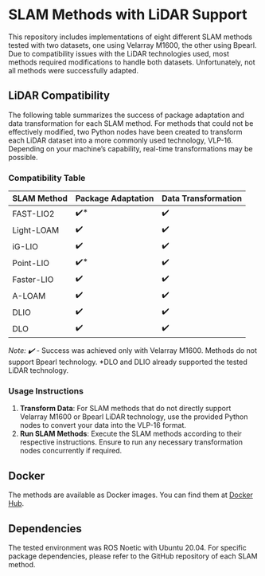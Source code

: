 # SLAM Methods with LiDAR Support

This repository includes implementations of eight different SLAM methods tested with two datasets, one using Velarray M1600, the other using Bpearl. Due to compatibility issues with the LiDAR technologies used, most methods required modifications to handle both datasets. Unfortunately, not all methods were successfully adapted.

## LiDAR Compatibility

The following table summarizes the success of package adaptation and data transformation for each SLAM method. For methods that could not be effectively modified, two Python nodes have been created to transform each LiDAR dataset into a more commonly used technology, VLP-16. Depending on your machine’s capability, real-time transformations may be possible.

### Compatibility Table

| **SLAM Method**  | **Package Adaptation** | **Data Transformation** |
|------------------|------------------------|--------------------------|
| FAST-LIO2        | ✔️*                    | ✔️                       |
| Light-LOAM       | ✔️                     | ✔️                       |
| iG-LIO           | ✔️                     | ✔️                       |
| Point-LIO        | ✔️*                    | ✔️                       |
| Faster-LIO       | ✔️                     | ✔️                       |
| A-LOAM           | ✔️                     | ✔️                       |
| DLIO             | ✔️                     | ✔️                       |
| DLO              | ✔️                     | ✔️                       |

*Note: ✔️*  - Success was achieved only with Velarray M1600. Methods do not support Bpearl technology.
*DLO and DLIO already supported the tested LiDAR technology.
### Usage Instructions

1. **Transform Data**: For SLAM methods that do not directly support Velarray M1600 or Bpearl LiDAR technology, use the provided Python nodes to convert your data into the VLP-16 format.
2. **Run SLAM Methods**: Execute the SLAM methods according to their respective instructions. Ensure to run any necessary transformation nodes concurrently if required.

## Docker

The methods are available as Docker images. You can find them at [Docker Hub](https://hub.docker.com/repository/docker/pedrotomas2700/rustle/general).

## Dependencies

The tested environment was ROS Noetic with Ubuntu 20.04. For specific package dependencies, please refer to the GitHub repository of each SLAM method.
